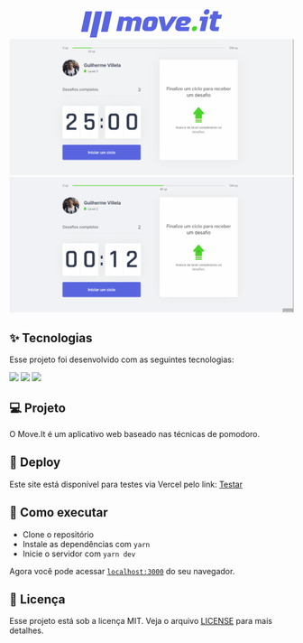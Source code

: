 <div align="center">
  <img src="https://github.com/Guilhermerisu/Move-It/blob/main/src/assets/logo.png" alt="MoveIt | ReactJS">
</div>

  <img src="https://github.com/Guilhermerisu/Move-It/blob/main/src/assets/PreviewGif1.gif" alt="Gif preview 1">
  <img src="https://github.com/Guilhermerisu/Move-It/blob/main/src/assets/PreviewGif2.gif" alt="Gif preview 2">

  ## ✨ Tecnologias

Esse projeto foi desenvolvido com as seguintes tecnologias:
<div>
<img src="https://img.shields.io/badge/react-%2320232a.svg?style=for-the-badge&logo=react&logoColor=%2361DAFB"/>
<img src="https://img.shields.io/badge/Next-black?style=for-the-badge&logo=next.js&logoColor=white"/>
<img src="https://img.shields.io/badge/typescript-%23007ACC.svg?style=for-the-badge&logo=typescript&logoColor=white"/>
</div>

## 💻 Projeto

O Move.It é um aplicativo web baseado nas técnicas de pomodoro.

## 🔖 Deploy

Este site está disponível para testes via Vercel pelo link: <a href="https://move-it-risu.vercel.app">Testar</a>

## 🚀 Como executar

- Clone o repositório
- Instale as dependências com `yarn`
- Inicie o servidor com `yarn dev`

Agora você pode acessar [`localhost:3000`](http://localhost:3000) do seu navegador.

## 📄 Licença

Esse projeto está sob a licença MIT. Veja o arquivo [LICENSE](LICENSE.md) para mais detalhes.
